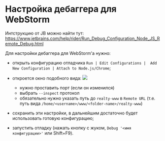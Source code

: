 # Настройка дебаггера для WebStorm

Интструкцию от JB можно найти тут: https://www.jetbrains.com/help/rider/Run_Debug_Configuration_Node_JS_Remote_Debug.html

Для настройки дебаггера для WebStorm'а нужно:
- открыть конфигурацию отладчика `Run | Edit Configurations |  Add New Configuration | Attach to Node.js/Chrome`;
- откроется окно подобного вида:
![](./webstrom-settings.png)

    - нужно проставить порт (если он изменился)
    - выбрать `--inspect` протокол
    - обязательно нужно указать путь до `realty-www` в `Remote URL` (т.е. путь вида `/home/<username>/www/<folder-name>/realty-www`)
- сохранить эти настройки, в дальнейшим достаточно будет использовать готовую конфигурацию;
- запустить отладку (нажать кнопку с жуком, `Debug '<имя конфигурации>'` или Shift+F9).
